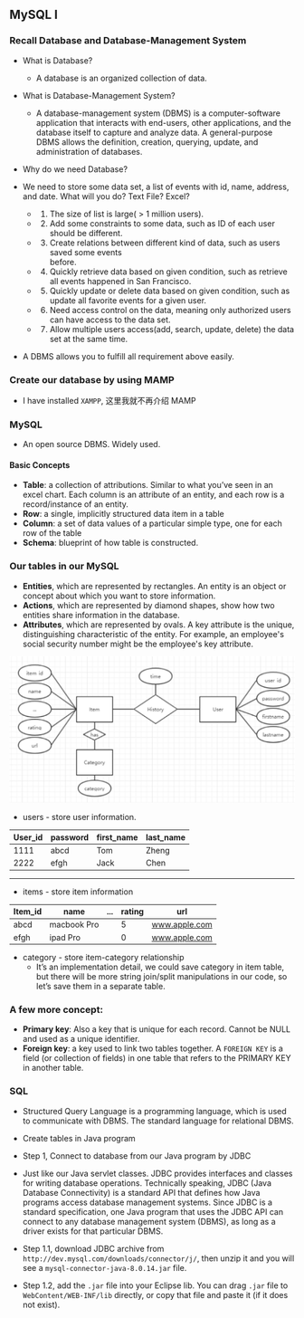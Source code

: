 ## MySQL I

### Recall Database and Database-Management System

- What is Database?
  - A database is an organized collection of data. 

- What is Database-Management System?
  - A database-management system (DBMS) is a computer-software application that interacts 
    with end-users, other applications, and the database itself to capture and 
    analyze data. A general-purpose DBMS allows the definition, creation, querying, 
    update, and administration of databases. 


- Why do we need Database?
- We need to store some data set, a list of events with id, name, address, and date. 
  What will you do? Text File? Excel?
  - 1. The size of list is large( > 1 million users).
  - 2. Add some constraints to some data, such as ID of each user should be different.
  - 3. Create relations between different kind of data, such as users saved some events   
    before.
  - 4. Quickly retrieve data based on given condition, such as retrieve all events 
    happened in San Francisco.
  - 5. Quickly update or delete data based on given condition, such as update all favorite 
    events for a given user.
  - 6. Need access control on the data, meaning only authorized users can have access to 
    the data set.
  - 7.	Allow multiple users access(add, search, update, delete) the data set 
    at the same time.

- A DBMS allows you to fulfill all requirement above easily.


### Create our database by using MAMP

- I have installed `XAMPP`, 这里我就不再介绍 MAMP



### MySQL

- An open source DBMS. Widely used.


#### Basic Concepts

- **Table**: a collection of attributions. Similar to what you’ve seen in an excel chart. 
  Each column is an attribute of an entity, and each row is a record/instance of an entity.
- **Row**: a single, implicitly structured data item in a table
- **Column**: a set of data values of a particular simple type, 
  one for each row of the table
- **Schema**: blueprint of how table is constructed.


### Our tables in our MySQL

- **Entities**, which are represented by rectangles. An entity is an object or concept 
  about which you want to store information.
- **Actions**, which are represented by diamond shapes, show how two entities share 
  information in the database.
- **Attributes**, which are represented by ovals. A key attribute is the unique, 
  distinguishing characteristic of the entity. For example, an employee's social security 
  number might be the employee's key attribute.

![](img/2020-08-12-17-00-21.png)



- users - store user information.

User_id | password | first_name | last_name
------- | -------- | ------- | -------- 
1111 | abcd | Tom | Zheng     
2222 | efgh | Jack | Chen  


---


- items - store item information


Item_id | name | ... | rating | url
------- | -------- | ------- | -------- | -------- 
abcd | macbook Pro |  | 5 | www.apple.com     
efgh | ipad Pro |  | 0 | www.apple.com  



- category - store item-category relationship
  - It’s an implementation detail, we could save category in item table, 
    but there will be more string join/split manipulations in our code, 
    so let’s save them in a separate table.






### A few more concept:

- **Primary key**: Also a key that is unique for each record. Cannot be NULL and 
  used as a unique identifier.
- **Foreign key**: a key used to link two tables together. A `FOREIGN KEY` is a field 
  (or collection of fields) in one table that refers to the PRIMARY KEY in another table.
 



### SQL

- Structured Query Language is a programming language, which is used to communicate 
  with DBMS. The standard language for relational DBMS.

- Create tables in Java program

- Step 1, Connect to database from our Java program by JDBC

- Just like our Java servlet classes. JDBC provides interfaces and classes for writing 
  database operations. Technically speaking, JDBC (Java Database Connectivity) 
  is a standard API that defines how Java programs access database management systems. 
  Since JDBC is a standard specification, one Java program that uses the JDBC API
  can connect to any database management system (DBMS), 
  as long as a driver exists for that particular DBMS.

- Step 1.1, download JDBC archive from `http://dev.mysql.com/downloads/connector/j/`, 
  then unzip it and you will see a `mysql-connector-java-8.0.14.jar` file.

- Step 1.2, add the `.jar` file into your Eclipse lib. You can drag `.jar` file to 
  `WebContent/WEB-INF/lib` directly, or copy that file and paste it (if it does not exist). 





